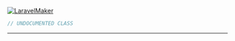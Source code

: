 <a href='https://github.com/ajthinking/archetype/blob/master/src/Endpoints/Laravel/LaravelMaker.php'>![LaravelMaker](https://img.shields.io/badge/-Archetype\Endpoints\Laravel\LaravelMaker-blue)
```php
// UNDOCUMENTED CLASS
```
<hr>